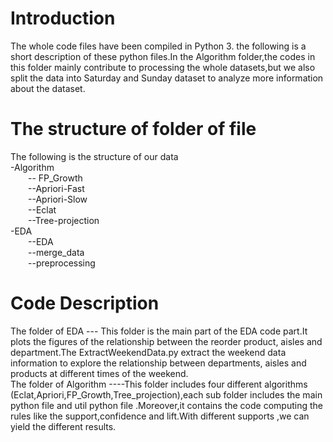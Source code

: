 # Introduction
The whole code files have been compiled in Python 3.
the following is a short description of these python files.In the Algorithm folder,the codes in this folder mainly contribute to processing the
whole datasets,but we also split the data into Saturday and Sunday dataset to analyze more information about the dataset.
# The structure of  folder of file
The following is the structure of our data \
-Algorithm \
&emsp;&emsp;-- FP_Growth\
&emsp;&emsp;--Apriori-Fast\
&emsp;&emsp;--Apriori-Slow\
&emsp;&emsp;--Eclat\
&emsp;&emsp;--Tree-projection\
-EDA\
&emsp;&emsp;--EDA\
&emsp;&emsp;--merge_data\
&emsp;&emsp;--preprocessing



# Code Description
The folder of EDA --- This folder is the main part of the EDA code part.It plots the figures of the relationship 
between the reorder product, aisles and department.The ExtractWeekendData.py extract the weekend data information to explore the relationship between departments, aisles and products at different times of the weekend.   \
The folder of Algorithm ----This folder includes four different algorithms
(Eclat,Apriori,FP_Growth,Tree_projection),each sub folder includes the main python file and util python file 
.Moreover,it contains the code computing the rules like the support,confidence and lift.With different supports 
,we can yield the different results.

